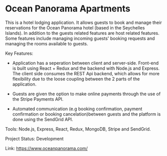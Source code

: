 # Ocean Panorama Apartments
This is a hotel lodging application. It allows guests to book and manage their reservations for the Ocean Panorama hotel (based in the Seychelles Islands). In addition to the guests related features are host related features. Some features include managing incoming guests' booking requests and managing the rooms available to guests.

Key Features:
  - Application has a seperation between client and server-side. Front-end is built using React + Redux and the backend with Node.js and Express. The client side consumes the REST Api backend, which allows for more flexibility due to the loose coupling between the 2 parts of the application.
  
  - Guests are given the option to make online payments through the use of the Stripe Payments API.
  
  - Automated communication (e.g booking confirmation, payment confirmation or booking cancelation)between guests and the platform is done using the SendGrid API.
  

Tools: Node.js, Express, React, Redux, MongoDB, Stripe and SendGrid.

Project Status: Development

Link: https://www.oceanpanorama.com/